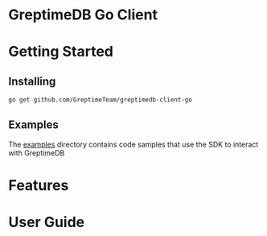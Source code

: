 # GreptimeDB Go Client

# Getting Started

## Installing

```sh
go get github.com/GreptimeTeam/greptimedb-client-go
```

## Examples

The [examples](/examples) directory contains code samples that use the SDK to interact with GreptimeDB

# Features

# User Guide
